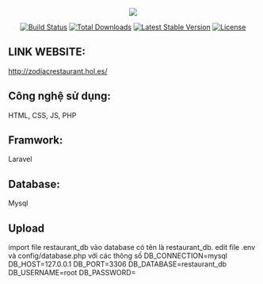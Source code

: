 <p align="center"><img src="https://laravel.com/assets/img/components/logo-laravel.svg"></p>

<p align="center">
<a href="https://travis-ci.org/laravel/framework"><img src="https://travis-ci.org/laravel/framework.svg" alt="Build Status"></a>
<a href="https://packagist.org/packages/laravel/framework"><img src="https://poser.pugx.org/laravel/framework/d/total.svg" alt="Total Downloads"></a>
<a href="https://packagist.org/packages/laravel/framework"><img src="https://poser.pugx.org/laravel/framework/v/stable.svg" alt="Latest Stable Version"></a>
<a href="https://packagist.org/packages/laravel/framework"><img src="https://poser.pugx.org/laravel/framework/license.svg" alt="License"></a>
</p>

## LINK WEBSITE: 
  http://zodiacrestaurant.hol.es/ 
  
## Công nghệ sử dụng:
  HTML, CSS, JS, PHP
## Framwork:
  Laravel
## Database:
  Mysql
## Upload
  import file restaurant_db vào database có tên là restaurant_db. edit file .env và config/database.php với các thông số 
    DB_CONNECTION=mysql
    DB_HOST=127.0.0.1
    DB_PORT=3306
    DB_DATABASE=restaurant_db
    DB_USERNAME=root
    DB_PASSWORD=
